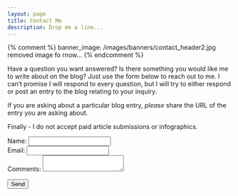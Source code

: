 ```yaml
---
layout: page
title: Contact Me
description: Drop me a line...
---
```


{% comment %}
banner_image: /images/banners/contact_header2.jpg
removed image fo rnow...
{% endcomment %}

<script>
document.addEventListener('DOMContentLoaded', init, false);
function init() {
	let form = document.querySelector('#contactForm');
	form.addEventListener('submit', sendContact, false);
}

function sendContact(e) {
	e.preventDefault();
	let data = {
		name: document.querySelector('#contact_name').value,
		email: document.querySelector('#email').value,
		comments: document.querySelector('#contact_comments').value
	}

	fetch('/.netlify/functions/sendComments', {
		method:'post',
		body:JSON.stringify(data)
	}).then(res => res.text())
	.then(res => {
		document.location.href = '/thankyou';
	});

}
</script>

Have a question you want answered? Is there something you would like me to write about on the blog? Just use the form below to reach out to me. I can’t promise I will respond to every question, but I will try to either respond or post an entry to the blog relating to your inquiry.

If you are asking about a particular blog entry, *please* share the URL of the entry you are asking about.

Finally - I do not accept paid article submissions or infographics.

<style>
input[type=submit] {
	margin-top:15px;
}

</style>
<!--
<form action="https://formspree.io/amevkqex" method="POST" id="contactform">
-->
<form action="" method="POST" id="contactForm">

<div class="form-group">
<label for="contact_name">Name: </label>
<input type="text" name="name" id="contact_name" required>
</div>

<div class="form-group">
<label for="email">Email: </label>
<input type="email" name="replyto" id="email" required>
</div>

<div class="form-group">
<label for="contact_comments">Comments: </label>
<textarea name="comments" id="contact_comments" required></textarea>
</div>

<div class="form-group">
<input type="submit" value="Send" id="contactSubmit" class="button">
</div>

</div>
</form>
